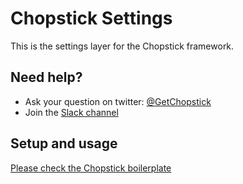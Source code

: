 Chopstick Settings
==================

This is the settings layer for the Chopstick framework.

## Need help?
- Ask your question on twitter: [@GetChopstick](https://twitter.com/GetChopstick)
- Join the [Slack channel](https://getchopstick.slack.com)

## Setup and usage
[Please check the Chopstick boilerplate](https://github.com/getchopstick/chopstick-boilerplate)
